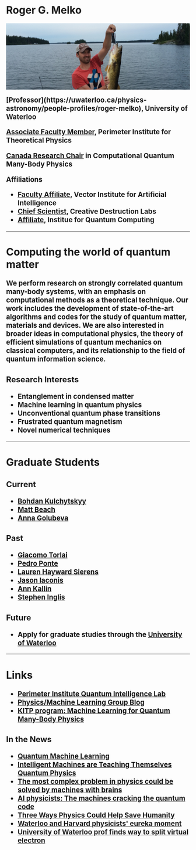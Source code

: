 # Roger G. Melko
![Roger G. Melko](/assets/fishing.jpg)

<SPAN STYLE="font-size: 14pt;font-weight:bold">
[Professor](https://uwaterloo.ca/physics-astronomy/people-profiles/roger-melko), University of Waterloo

[Associate Faculty Member](https://www.perimeterinstitute.ca/people/roger-melko), Perimeter Institute for Theoretical Physics

[Canada Research Chair](http://www.chairs-chaires.gc.ca/chairholders-titulaires/profile-eng.aspx?profileId=3084) in Computational Quantum Many-Body Physics
</SPAN>

**Affiliations**
- [Faculty Affiliate](https://vectorinstitute.ai/2018/09/24/vector-institute-introduces-faculty-affiliates/), Vector Institute for Artificial Intelligence
- [Chief Scientist](https://www.creativedestructionlab.com/people/roger-melko/), Creative Destruction Labs
- [Affiliate](https://services.iqc.uwaterloo.ca/people/profile/rmelko/), Institue for Quantum Computing

***

## Computing the world of quantum matter

We perform research on strongly correlated quantum many-body systems, with an emphasis on computational methods as a theoretical technique. 
Our work includes the development of state-of-the-art algorithms and codes for the study of quantum matter, materials and devices.
We are also interested in broader ideas in computational physics, the theory of efficient simulations of quantum mechanics on classical computers, and its relationship to the field of quantum information science.

### Research Interests
- Entanglement in condensed matter
- Machine learning in quantum physics
- Unconventional quantum phase transitions
- Frustrated quantum magnetism
- Novel numerical techniques

***

## Graduate Students

### Current
- [Bohdan Kulchytskyy](https://uwaterloo.ca/physics-astronomy/about/people/bkulchyt)
- [Matt Beach](https://uwaterloo.ca/physics-astronomy/about/people/jmschulz)
- [Anna Golubeva](https://uwaterloo.ca/physics-astronomy/about/people/anna-golubeva)

### Past
- [Giacomo Torlai](https://uwspace.uwaterloo.ca/handle/10012/14196)
- [Pedro Ponte](https://uwspace.uwaterloo.ca/handle/10012/13035)
- [Lauren Hayward Sierens](https://uwspace.uwaterloo.ca/handle/10012/11897)
- [Jason Iaconis](https://uwspace.uwaterloo.ca/handle/10012/6966)
- [Ann Kallin](https://uwspace.uwaterloo.ca/handle/10012/8539)
- [Stephen Inglis](https://uwspace.uwaterloo.ca/handle/10012/7940)

### Future
- Apply for graduate studies through the [University of Waterloo](https://uwaterloo.ca/physics-astronomy/graduate-studies)

***

## Links
- [Perimeter Institute Quantum Intelligence Lab](https://github.com/PIQuIL)
- [Physics/Machine Learning Group Blog](https://physicsml.github.io)
- [KITP program: Machine Learning for Quantum Many-Body Physics](https://www.kitp.ucsb.edu/activities/machine19)
 
### In the News

- [Quantum Machine Learning](https://insidetheperimeter.ca/quantum-machine-learning/)
- [Intelligent Machines are Teaching Themselves Quantum Physics](https://motherboard.vice.com/en_us/article/vvxgja/machine-learning-quantum-physics-perimeter-institute-roger-melko)
- [The most complex problem in physics could be solved by machines with brains](https://qz.com/897033/applying-machine-learning-to-physics-could-be-the-way-to-build-the-first-quantum-computer/)
- [AI physicists: The machines cracking the quantum code](https://www.newscientist.com/article/mg23631490-400-ai-physicists-the-machines-cracking-the-quantum-code/)
- [Three Ways Physics Could Help Save Humanity](http://insidetheperimeter.ca/three-ways-physics-could-help-save-humanity/)
- [Waterloo and Harvard physicists' eureka moment](https://uwaterloo.ca/science/news/waterloo-and-harvard-physicists-eureka-moment)
- [University of Waterloo prof finds way to split virtual electron](http://www.therecord.com/news-story/2595812-uw-prof-finds-way-to-split-virtual-electron/)
